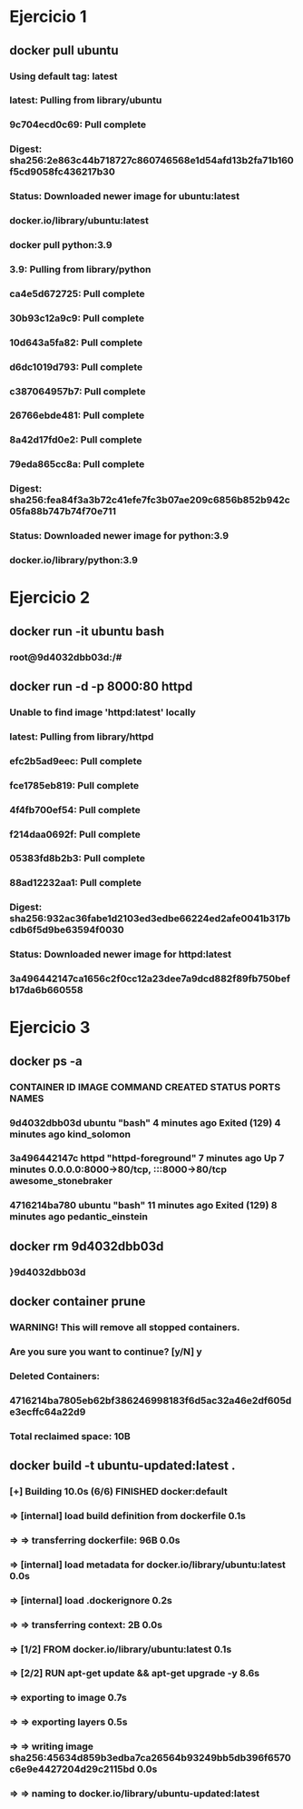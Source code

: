 # Ejercicio 1
## docker pull ubuntu
### Using default tag: latest
### latest: Pulling from library/ubuntu
### 9c704ecd0c69: Pull complete 
### Digest: sha256:2e863c44b718727c860746568e1d54afd13b2fa71b160f5cd9058fc436217b30
### Status: Downloaded newer image for ubuntu:latest
### docker.io/library/ubuntu:latest 

### docker pull python:3.9

### 3.9: Pulling from library/python
### ca4e5d672725: Pull complete 
### 30b93c12a9c9: Pull complete 
### 10d643a5fa82: Pull complete 
### d6dc1019d793: Pull complete 
### c387064957b7: Pull complete 
### 26766ebde481: Pull complete 
### 8a42d17fd0e2: Pull complete 
### 79eda865cc8a: Pull complete 
### Digest: sha256:fea84f3a3b72c41efe7fc3b07ae209c6856b852b942c05fa88b747b74f70e711
### Status: Downloaded newer image for python:3.9
### docker.io/library/python:3.9 

# Ejercicio 2
## docker run -it ubuntu bash
### root@9d4032dbb03d:/#

## docker run -d -p 8000:80 httpd
### Unable to find image 'httpd:latest' locally
### latest: Pulling from library/httpd
### efc2b5ad9eec: Pull complete 
### fce1785eb819: Pull complete 
### 4f4fb700ef54: Pull complete 
### f214daa0692f: Pull complete 
### 05383fd8b2b3: Pull complete 
### 88ad12232aa1: Pull complete 
### Digest: sha256:932ac36fabe1d2103ed3edbe66224ed2afe0041b317bcdb6f5d9be63594f0030
### Status: Downloaded newer image for httpd:latest
### 3a496442147ca1656c2f0cc12a23dee7a9dcd882f89fb750befb17da6b660558

# Ejercicio 3
## docker ps -a

### CONTAINER ID   IMAGE     COMMAND              CREATED          STATUS                       PORTS                                   NAMES
### 9d4032dbb03d   ubuntu    "bash"               4 minutes ago    Exited (129) 4 minutes ago                                           kind_solomon
### 3a496442147c   httpd     "httpd-foreground"   7 minutes ago    Up 7 minutes                 0.0.0.0:8000->80/tcp, :::8000->80/tcp   awesome_stonebraker
### 4716214ba780   ubuntu    "bash"               11 minutes ago   Exited (129) 8 minutes ago                                           pedantic_einstein

## docker rm 9d4032dbb03d
### }9d4032dbb03d

## docker container prune
### WARNING! This will remove all stopped containers.
### Are you sure you want to continue? [y/N] y
### Deleted Containers:
### 4716214ba7805eb62bf386246998183f6d5ac32a46e2df605de3ecffc64a22d9
### Total reclaimed space: 10B

## docker build -t ubuntu-updated:latest .
### [+] Building 10.0s (6/6) FINISHED                                                                                                                      docker:default
### => [internal] load build definition from dockerfile                                                                                                             0.1s
### => => transferring dockerfile: 96B                                                                                                                              0.0s
### => [internal] load metadata for docker.io/library/ubuntu:latest                                                                                                 0.0s
### => [internal] load .dockerignore                                                                                                                                0.2s
### => => transferring context: 2B                                                                                                                                  0.0s
### => [1/2] FROM docker.io/library/ubuntu:latest                                                                                                                   0.1s
### => [2/2] RUN apt-get update && apt-get upgrade -y                                                                                                               8.6s
### => exporting to image                                                                                                                                           0.7s
### => => exporting layers                                                                                                                                          0.5s
### => => writing image sha256:45634d859b3edba7ca26564b93249bb5db396f6570c6e9e4427204d29c2115bd                                                                     0.0s
### => => naming to docker.io/library/ubuntu-updated:latest 


